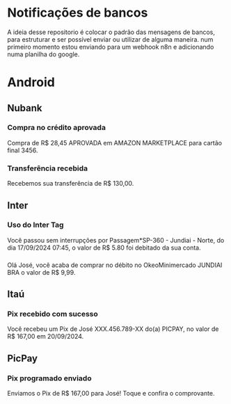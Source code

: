 # Notificações de bancos
A ideia desse repositorio é colocar o padrão das mensagens de bancos, para estruturar e ser possível enviar ou utilizar de alguma maneira.
num primeiro momento estou enviando para um webhook n8n e adicionando numa planilha do google.

# Android

## Nubank
### Compra no crédito aprovada
Compra de R$ 28,45 APROVADA em AMAZON MARKETPLACE para cartão final 3456.

### Transferência recebida
Recebemos sua transferência de R$ 130,00.

## Inter
### Uso do Inter Tag
Você passou sem interrupções por Passagem*SP-360 - Jundiai - Norte, do dia 17/09/2024 07:45, o valor de R$ 5.80 foi debitado da sua conta.

### 
Olá José, você acaba de comprar no débito no OkeoMinimercado JUNDIAI BRA o valor de R$ 9,99.

## Itaú
### Pix recebido com sucesso
Você recebeu um Pix de José XXX.456.789-XX do(a) PICPAY, no valor de R$ 167,00 em 20/09/2024.

## PicPay
### Pix programado enviado
Enviamos o Pix de R$ 167,00 para José! Toque e confira o comprovante.
